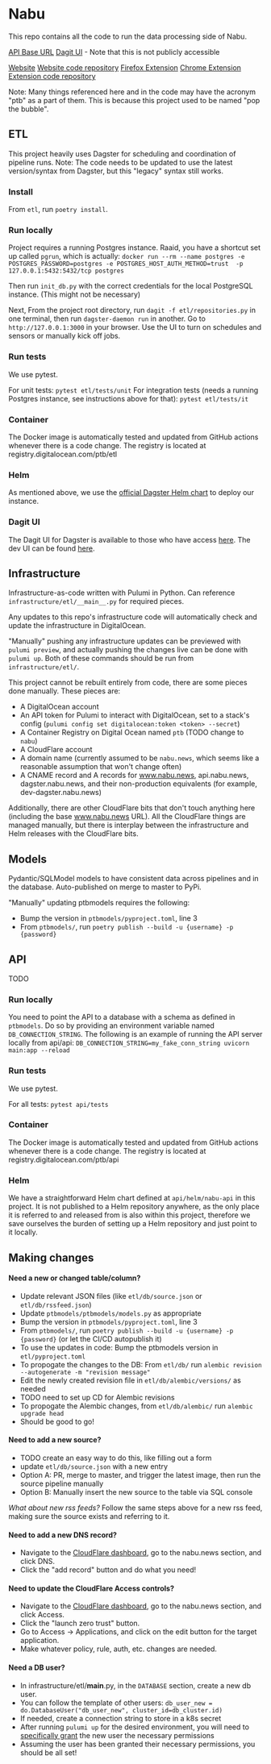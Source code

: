 # Nabu
This repo contains all the code to run the data processing side of Nabu.

[API Base URL](https://api.nabu.news)
[Dagit UI](https://dagster.nabu.news) - Note that this is not publicly accessible

[Website](https://www.nabu.news)
[Website code repository](https://github.com/raaidarshad/nabu-website)
[Firefox Extension](https://addons.mozilla.org/en-US/firefox/addon/nabu/)
[Chrome Extension](https://chrome.google.com/webstore/detail/nabu/bgmcmbjhfdnfaplfiiphlefclhhhnajb)
[Extension code repository](https://github.com/raaidarshad/nabu-browser-extension)

Note: Many things referenced here and in the code may have the acronym "ptb" as a part of them. This is because this
project used to be named "pop the bubble".

## ETL
This project heavily uses Dagster for scheduling and coordination of pipeline runs. Note: The code needs to be updated
to use the latest version/syntax from Dagster, but this "legacy" syntax still works.

### Install
From `etl`, run `poetry install`.

### Run locally
Project requires a running Postgres instance. Raaid, you have a shortcut set up called `pgrun`, which is
actually: `docker run --rm --name postgres -e POSTGRES_PASSWORD=postgres -e POSTGRES_HOST_AUTH_METHOD=trust 
-p 127.0.0.1:5432:5432/tcp postgres`

Then run `init_db.py` with the correct credentials for the local PostgreSQL instance. (This might not be necessary)

Next, From the project root directory, run `dagit -f etl/repositories.py` in one terminal, then run 
`dagster-daemon run` in another. Go to `http://127.0.0.1:3000` in your browser. Use the UI to turn on schedules
and sensors or manually kick off jobs.

### Run tests
We use pytest.

For unit tests: `pytest etl/tests/unit`
For integration tests (needs a running Postgres instance, see instructions above for that): `pytest etl/tests/it`

### Container
The Docker image is automatically tested and updated from GitHub actions whenever there is a code change. The registry
is located at registry.digitalocean.com/ptb/etl

### Helm
As mentioned above, we use the [official Dagster Helm chart](https://github.com/dagster-io/dagster/tree/master/helm/dagster) to deploy our instance.

### Dagit UI
The Dagit UI for Dagster is available to those who have access [here](https://dagster.nabu.news).
The dev UI can be found [here](https://dev-dagster.nabu.news).

## Infrastructure
Infrastructure-as-code written with Pulumi in Python. Can reference `infrastructure/etl/__main__.py` for required
pieces.

Any updates to this repo's infrastructure code will automatically check and update the infrastructure in DigitalOcean.

"Manually" pushing any infrastructure updates can be previewed with `pulumi preview`, and actually pushing the changes 
live can be done with `pulumi up`. Both of these commands should be run from `infrastructure/etl/`.

This project cannot be rebuilt entirely from code, there are some pieces done manually. These pieces are:

- A DigitalOcean account
- An API token for Pulumi to interact with DigitalOcean, set to a stack's config (`pulumi config set digitalocean:token <token> --secret`)
- A Container Registry on Digital Ocean named `ptb` (TODO change to `nabu`)
- A CloudFlare account
- A domain name (currently assumed to be `nabu.news`, which seems like a reasonable assumption that won't change often)
- A CNAME record and A records for www.nabu.news, api.nabu.news, dagster.nabu.news, and their non-production equivalents (for example, dev-dagster.nabu.news)

Additionally, there are other CloudFlare bits that don't touch anything here (including the base www.nabu.news URL).
All the CloudFlare things are managed manually, but there is interplay between the infrastructure and Helm releases with the CloudFlare bits.

## Models
Pydantic/SQLModel models to have consistent data across pipelines and in the database. Auto-published on merge to
master to PyPi.

"Manually" updating ptbmodels requires the following:

- Bump the version in `ptbmodels/pyproject.toml`, line 3
- From `ptbmodels/`, run `poetry publish --build -u {username} -p {password}`

## API
TODO
### Run locally
You need to point the API to a database with a schema as defined in `ptbmodels`. Do so by providing an environment
variable named `DB_CONNECTION_STRING`. The following is an example of running the API server locally from api/api:
`DB_CONNECTION_STRING=my_fake_conn_string uvicorn main:app --reload`

### Run tests
We use pytest.

For all tests: `pytest api/tests`

### Container
The Docker image is automatically tested and updated from GitHub actions whenever there is a code change. The registry
is located at registry.digitalocean.com/ptb/api

### Helm
We have a straightforward Helm chart defined at `api/helm/nabu-api` in this project. It is not published to a Helm
repository anywhere, as the only place it is referred to and released from is also within this project, therefore we
save ourselves the burden of setting up a Helm repository and just point to it locally.

## Making changes

#### Need a new or changed table/column?

- Update relevant JSON files (like `etl/db/source.json` or `etl/db/rssfeed.json`)
- Update `ptbmodels/ptbmodels/models.py` as appropriate
- Bump the version in `ptbmodels/pyproject.toml`, line 3
- From `ptbmodels/`, run `poetry publish --build -u {username} -p {password}` (or let the CI/CD autopublish it)
- To use the updates in code: Bump the ptbmodels version in `etl/pyproject.toml`
- To propogate the changes to the DB: From `etl/db/` run `alembic revision --autogenerate -m "revision message"`
- Edit the newly created revision file in `etl/db/alembic/versions/` as needed
- TODO need to set up CD for Alembic revisions
- To propogate the Alembic changes, from `etl/db/alembic/` run `alembic upgrade head`
- Should be good to go!

#### Need to add a new source?

- TODO create an easy way to do this, like filling out a form
- update `etl/db/source.json` with a new entry
- Option A: PR, merge to master, and trigger the latest image, then run the source pipeline manually
- Option B: Manually insert the new source to the table via SQL console

*What about new rss feeds?*
Follow the same steps above for a new rss feed, making sure the source exists and referring to it.

#### Need to add a new DNS record?

- Navigate to the [CloudFlare dashboard](https://dash.cloudflare.com), go to the nabu.news section, and click DNS.
- Click the "add record" button and do what you need!

#### Need to update the CloudFlare Access controls?

- Navigate to the [CloudFlare dashboard](https://dash.cloudflare.com), go to the nabu.news section, and click Access.
- Click the "launch zero trust" button.
- Go to Access -> Applications, and click on the edit button for the target application.
- Make whatever policy, rule, auth, etc. changes are needed.

#### Need a DB user?

- In infrastructure/etl/__main__.py, in the `DATABASE` section, create a new db user.
- You can follow the template of other users: `db_user_new = do.DatabaseUser("db_user_new", cluster_id=db_cluster.id)`
- If needed, create a connection string to store in a k8s secret
- After running `pulumi up` for the desired environment, you will need to [specifically grant](https://www.postgresql.org/docs/13/sql-grant.html) the new user the necessary permissions
- Assuming the user has been granted their necessary permissions, you should be all set!
